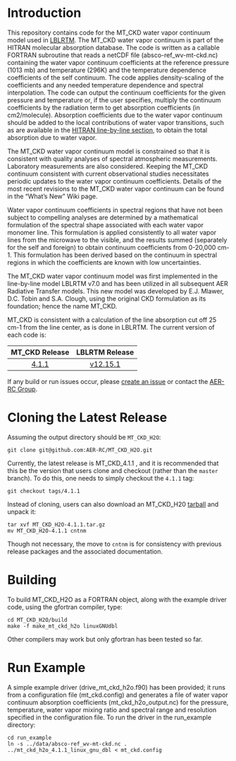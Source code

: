 # Introduction

This repository contains code for the MT_CKD water vapor continuum model used in [LBLRTM](https://github.com/AER-RC/LBLRTM). The MT_CKD water vapor continuum is part of the HITRAN molecular absorption database. The code is written as a callable FORTRAN subroutine that reads a netCDF file (absco-ref_wv-mt-ckd.nc) containing the water vapor continuum coefficients at the reference pressure (1013 mb) and temperature (296K) and the temperature dependence coefficients of the self continuum. The code applies density-scaling of the coefficients and any needed temperature dependence and spectral interpolation. The code can output the continuum coefficients for the given pressure and temperature or, if the user specifies, multiply the continuum coefficients by the radiation term to get absorption coefficients (in cm2/molecule).  Absorption coefficients due to the water vapor continuum should be added to the local contributions of water vapor transitions, such as are available in the [HITRAN line-by-line section](https://hitran.org/lbl/), to obtain the total absorption due to water vapor.

The MT_CKD water vapor continuum model is constrained so that it is consistent with quality analyses of spectral atmospheric measurements. Laboratory measurements are also considered. Keeping the MT_CKD continuum consistent with current observational studies necessitates periodic updates to the water vapor continuum coefficients. Details of the most recent revisions to the MT_CKD water vapor continuum can be found in the “What’s New” Wiki page.

Water vapor continuum coefficients in spectral regions that have not been subject to compelling analyses are determined by a mathematical formulation of the spectral shape associated with each water vapor monomer line. This formulation is applied consistently to all water vapor lines from the microwave to the visible, and the results summed (separately for the self and foreign) to obtain continuum coefficients from 0-20,000 cm-1. This formulation has been derived based on the continuum in spectral regions in which the coefficients are known with low uncertainties.

The MT_CKD water vapor continuum model was first implemented in the line-by-line model LBLRTM v7.0 and has been utilized in all subsequent AER Radiative Transfer models. This new model was developed by E.J. Mlawer, D.C. Tobin and S.A. Clough, using the original CKD formulation as its foundation; hence the name MT_CKD.

MT_CKD is consistent with a calculation of the line absorption cut off 25 cm-1 from the line center, as is done in LBLRTM. The current version of each code is:


| MT_CKD Release | LBLRTM Release |
| :---: | :---: | 
| [4.1.1](https://github.com/AER-RC/MT_CKD_H2O/releases/tag/4.1.1)| [v12.15.1](https://github.com/AER-RC/LBLRTM/releases/tag/v12.15.1) |

If any build or run issues occur, please [create an issue](https://github.com/AER-RC/MT_CKD_H2O/issues) or contact the [AER-RC Group](https://github.com/AER-RC).

# Cloning the Latest Release

Assuming the output directory should be `MT_CKD_H2O`:

`git clone git@github.com:AER-RC/MT_CKD_H2O.git`



Currently, the latest release is MT_CKD_4.1.1 , and it is recommended that this be the version that users clone and checkout (rather than the `master` branch). To do this, one needs to simply checkout the `4.1.1` tag:

```
git checkout tags/4.1.1
```

Instead of cloning, users can also download an MT_CKD_H20 [tarball](https://github.com/AER-RC/MT_CKD_H2O/releases/tag/4.1.1) and unpack it:

```
tar xvf MT_CKD_H2O-4.1.1.tar.gz
mv MT_CKD_H2O-4.1.1 cntnm
```
Though not necessary, the move to `cntnm` is for consistency with previous release packages and the associated documentation.

# Building

To build MT_CKD_H2O as a FORTRAN object, along with the example driver code, using the gfortran compiler, type: 

```
cd MT_CKD_H2O/build
make -f make_mt_ckd_h2o linuxGNUdbl
```

Other compilers may work but only gfortran has been tested so far.


# Run Example

A simple example driver (drive_mt_ckd_h2o.f90) has been provided; it runs from a configuration file (mt_ckd.config) and generates a file of water vapor continuum absorption coefficients (mt_ckd_h2o_output.nc) for the pressure, temperature, water vapor mixing ratio and spectral range and resolution specified in the configuration file. To run the driver in the run_example directory:

```
cd run_example
ln -s ../data/absco-ref_wv-mt-ckd.nc .
../mt_ckd_h2o_4.1.1_linux_gnu_dbl < mt_ckd.config
```


